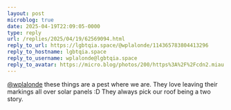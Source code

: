 ```yaml
---
layout: post
microblog: true
date: 2025-04-19T22:09:05-0000
type: reply
url: /replies/2025/04/19/62569094.html
reply_to_url: https://lgbtqia.space/@wplalonde/114365783804413296
reply_to_hostname: lgbtqia.space
reply_to_username: wplalonde@lgbtqia.space
reply_to_avatar: https://micro.blog/photos/200/https%3A%2F%2Fcdn2.miau.pub%2Faccounts%2Favatars%2F113%2F597%2F579%2F750%2F608%2F932%2Foriginal%2Fe178b3c84f12158e.jpeg
---
```

<p><span class="h-card"><a href="https://micro.blog/wplalonde@lgbtqia.space" class="u-url mention">@wplalonde</a></span> these things are a pest where we are. They love leaving their markings all over solar panels :D They always pick our roof being a two story.</p>
